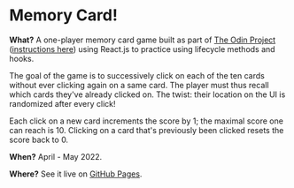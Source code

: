 # Memory Card!
**What?** A one-player memory card game built as part of [The Odin Project](https://www.theodinproject.com/) ([instructions here](https://www.theodinproject.com/lessons/node-path-javascript-memory-card)) using React.js to practice using lifecycle methods and hooks.

The goal of the game is to successively click on each of the ten cards without ever clicking again on a same card. The player must thus recall which cards they've already clicked on. The twist: their location on the UI is randomized after every click! 

Each click on a new card increments the score by 1; the maximal score one can reach is 10. Clicking on a card that's previously been clicked resets the score back to 0.

**When?** April - May 2022.

**Where?** See it live on [GitHub Pages](https://tramio.github.io/TOP-memory-card/).

